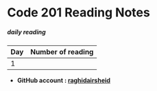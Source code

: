 # Code 201 Reading Notes


##### ***daily reading***

|Day|Number of reading|
|------|-----|
| 1 |  |










- __GitHub account : [raghidairsheid](https://github.com/raghidairsheid)__
